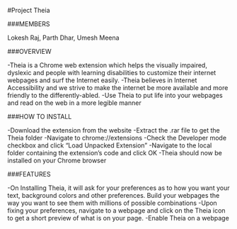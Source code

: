 #Project Theia 

###MEMBERS

Lokesh Raj, Parth Dhar, Umesh Meena

###OVERVIEW  

-Theia is a Chrome web extension which helps the visually impaired, dyslexic and people with learning disabilities to customize their internet webpages and surf the Internet easily.
-Theia believes in Internet Accessibility and we strive to make the internet be more available and more friendly to the differently-abled.
-Use Theia to put life into your webpages and read on the web in a more legible manner

###HOW TO INSTALL

-Download the extension from the website
-Extract the .rar file to get the Theia folder
-Navigate to chrome://extensions
-Check the Developer mode checkbox and click “Load Unpacked Extension”
-Navigate to the local folder containing the extension’s code and click OK
-Theia should now be installed on your Chrome browser

###FEATURES 

-On Installing Theia, it will ask for your preferences as to how you want your text, background colors and other preferences. Build your webpages the way you want to see them with millions of possible combinations
-Upon fixing your preferences, navigate to a webpage and click on the Theia icon to get a short preview of what is on your page.
-Enable Theia on a webpage 
